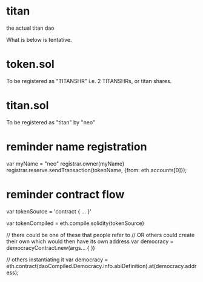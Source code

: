 # titan
the actual titan dao



What is below is tentative.

# token.sol

To be registered as "TITANSHR" i.e. 2 TITANSHRs, or titan shares.

# titan.sol

To be registered as "titan" by "neo"




# reminder name registration

var myName = "neo"
registrar.owner(myName)
registrar.reserve.sendTransaction(tokenName, {from: eth.accounts[0]});

# reminder contract flow


var tokenSource = 'contract { ... }'

var tokenCompiled = eth.compile.solidity(tokenSource)

// there could be one of these that people refer to
// OR others could create their own which would then have its own address
var democracy = democracyContract.new(args... { })


// others instantiating it
var democracy = eth.contract(daoCompiled.Democracy.info.abiDefinition).at(democracy.address);